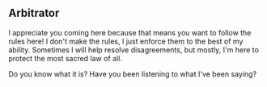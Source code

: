 ## Arbitrator

I appreciate you coming here because that means you want to follow the rules here!  I don't make the rules, I just enforce them to the best of my ability.  Sometimes I will help resolve disagreements, but mostly, I'm here to protect the most sacred law of all.

Do you know what it is?  Have you been listening to what I've been saying?  